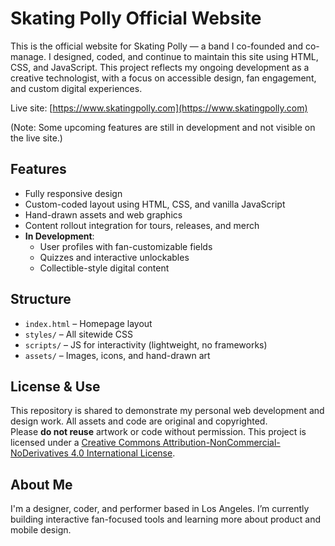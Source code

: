 # Skating Polly Official Website

This is the official website for Skating Polly — a band I co-founded and co-manage. I designed, coded, and continue to maintain this site using HTML, CSS, and JavaScript. This project reflects my ongoing development as a creative technologist, with a focus on accessible design, fan engagement, and custom digital experiences.

Live site: [https://www.skatingpolly.com](https://www.skatingpolly.com)

(Note: Some upcoming features are still in development and not visible on the live site.)

## Features

- Fully responsive design
- Custom-coded layout using HTML, CSS, and vanilla JavaScript
- Hand-drawn assets and web graphics
- Content rollout integration for tours, releases, and merch
- **In Development**:
  - User profiles with fan-customizable fields
  - Quizzes and interactive unlockables
  - Collectible-style digital content

## Structure

- `index.html` – Homepage layout
- `styles/` – All sitewide CSS
- `scripts/` – JS for interactivity (lightweight, no frameworks)
- `assets/` – Images, icons, and hand-drawn art

## License & Use

This repository is shared to demonstrate my personal web development and design work. All assets and code are original and copyrighted.  
Please **do not reuse** artwork or code without permission. This project is licensed under a [Creative Commons Attribution-NonCommercial-NoDerivatives 4.0 International License](https://creativecommons.org/licenses/by-nc-nd/4.0/).

## About Me

I'm a designer, coder, and performer based in Los Angeles. I’m currently building interactive fan-focused tools and learning more about product and mobile design.
